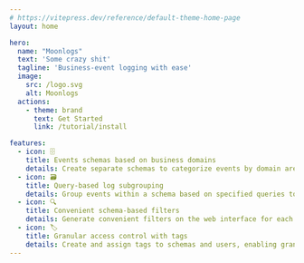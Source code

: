```yaml
---
# https://vitepress.dev/reference/default-theme-home-page
layout: home

hero:
  name: "Moonlogs"
  text: 'Some crazy shit'
  tagline: 'Business-event logging with ease'
  image:
    src: /logo.svg
    alt: Moonlogs
  actions:
    - theme: brand
      text: Get Started
      link: /tutorial/install

features:
  - icon: 🗄️
    title: Events schemas based on business domains
    details: Create separate schemas to categorize events by domain areas. Events within each schema are recorded independently, facilitating efficient event retrieval.
  - icon: 🗃️
    title: Query-based log subgrouping
    details: Group events within a schema based on specified queries to enhance information integrity. Be sure unrelated events remain separate even if in the same schema.
  - icon: 🔍
    title: Convenient schema-based filters
    details: Generate convenient filters on the web interface for each schema, simplifying event search by allowing users to simply input values. No more DSL for trivial things.
  - icon: 🏷️
    title: Granular access control with tags
    details: Create and assign tags to schemas and users, enabling granular access control. Define access privileges based on tags, ensuring that users can only access the schemas and events relevant to their responsibilities.
---
```


